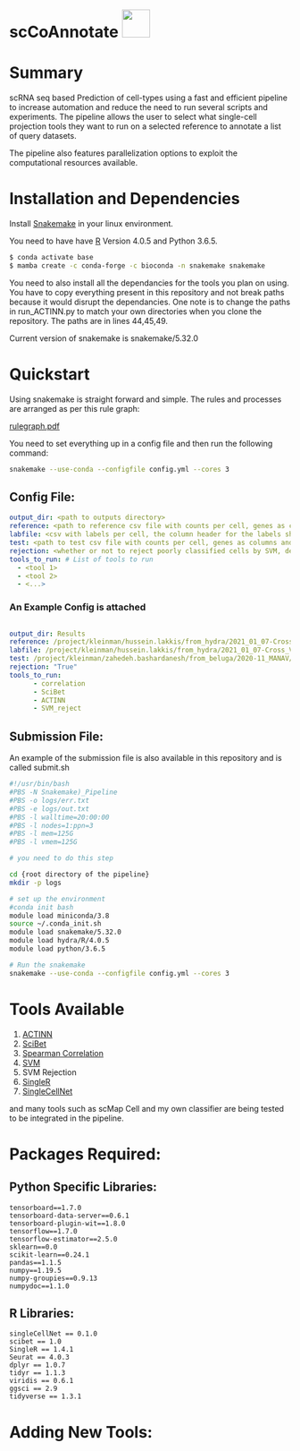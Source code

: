 # scCoAnnotate <img src ="https://user-images.githubusercontent.com/59002771/130340419-3d1eff0b-ecb2-4104-9bf4-1bb968aff433.png" width="50" height="50">

# Summary

scRNA seq based Prediction of cell-types using a fast and efficient pipeline to increase automation and reduce the need to run several scripts and experiments. The pipeline allows the user to select what single-cell projection tools they want to run on a selected reference to annotate a list of query datasets.

The pipeline also features parallelization options to exploit the computational resources available. 

# Installation and Dependencies

Install [Snakemake](https://snakemake.readthedocs.io/en/stable/) in your linux environment.

You need to have have [R](https://www.r-project.org/) Version 4.0.5 and Python 3.6.5.

```bash
$ conda activate base
$ mamba create -c conda-forge -c bioconda -n snakemake snakemake
```



You need to also install all the dependancies for the tools you plan on using. You have to copy everything present in this repository and not break paths because it would disrupt the dependancies. One note is to change the paths in run_ACTINN.py to match your own directories when you clone the repository. The paths are in lines 44,45,49.



Current version of snakemake is snakemake/5.32.0

# Quickstart

Using snakemake is straight forward and simple. The rules and processes are arranged as per this rule graph:

[rulegraph.pdf](https://github.com/HusseinLakkis01/scCoAnnotate/files/9074481/rulegraph.pdf)





You need to set everything up in a config file and then run the following command:

```bash
snakemake --use-conda --configfile config.yml --cores 3
```

##  Config File:
```yaml 
output_dir: <path to outputs directory>
reference: <path to reference csv file with counts per cell, genes as columns and cells as rows>
labfile: <csv with labels per cell, the column header for the labels should be "label">
test: <path to test csv file with counts per cell, genes as columns and cells as rows>
rejection: <whether or not to reject poorly classified cells by SVM, default is True>
tools_to_run: # List of tools to run
  - <tool 1>
  - <tool 2>
  - <...>
```

### An Example Config is attached 

```yaml 

output_dir: Results
reference: /project/kleinman/hussein.lakkis/from_hydra/2021_01_07-Cross_Validation_and_Benchmark/2021_04_05-SVM_and_SVMrej/data/scRNAseq_Benchmark_datasets/Joint_Mouse/joint_mouse.training.csv
labfile: /project/kleinman/hussein.lakkis/from_hydra/2021_01_07-Cross_Validation_and_Benchmark/2021_04_05-SVM_and_SVMrej/data/scRNAseq_Benchmark_datasets/Joint_Mouse/full_labels.csv
test: /project/kleinman/zahedeh.bashardanesh/from_beluga/2020-11_MANAV/data/S-10068_28741/expr.csv
rejection: "True"
tools_to_run:
      - correlation
      - SciBet
      - ACTINN
      - SVM_reject
```

## Submission File:

An example of the submission file is also available in this repository and is called submit.sh

``` bash 
#!/usr/bin/bash
#PBS -N Snakemake)_Pipeline
#PBS -o logs/err.txt
#PBS -e logs/out.txt
#PBS -l walltime=20:00:00
#PBS -l nodes=1:ppn=3
#PBS -l mem=125G
#PBS -l vmem=125G

# you need to do this step 

cd {root directory of the pipeline}
mkdir -p logs

# set up the environment
#conda init bash
module load miniconda/3.8
source ~/.conda_init.sh
module load snakemake/5.32.0
module load hydra/R/4.0.5
module load python/3.6.5

# Run the snakemake
snakemake --use-conda --configfile config.yml --cores 3
```

# Tools Available

1. [ACTINN](https://github.com/mafeiyang/ACTINN)
2. [SciBet](https://github.com/PaulingLiu/scibet)
4. [Spearman Correlation](https://statistics.laerd.com/statistical-guides/spearmans-rank-order-correlation-statistical-guide.php)
5. [SVM](https://scikit-learn.org/stable/modules/svm.html)
6. SVM Rejection
7. [SingleR](https://bioconductor.org/packages/release/bioc/html/SingleR.html)
8. [SingleCellNet](https://github.com/pcahan1/singleCellNet)

and many tools such as scMap Cell and my own classifier are being tested to be integrated in the pipeline.



# Packages Required:

## Python Specific Libraries:

```
tensorboard==1.7.0
tensorboard-data-server==0.6.1
tensorboard-plugin-wit==1.8.0
tensorflow==1.7.0
tensorflow-estimator==2.5.0
sklearn==0.0
scikit-learn==0.24.1
pandas==1.1.5
numpy==1.19.5
numpy-groupies==0.9.13
numpydoc==1.1.0
```

## R Libraries:

```
singleCellNet == 0.1.0
scibet == 1.0
SingleR == 1.4.1
Seurat == 4.0.3
dplyr == 1.0.7
tidyr == 1.1.3
viridis == 0.6.1
ggsci == 2.9
tidyverse == 1.3.1
```
# Adding New Tools:
